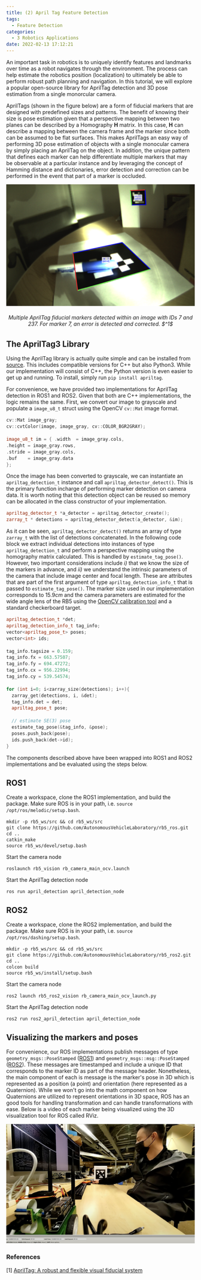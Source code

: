 ```yaml
---
title: (2) April Tag Feature Detection
tags:
  - Feature Detection
categories:
  - 3 Robotics Applications
date: 2022-02-13 17:12:21
---
```


An important task in robotics is to uniquely identify features and landmarks over time as a robot navigates through the environment. The process can help estimate the robotics position (localization) to ultimately be able to perform robust path planning and navigation. In this tutorial, we will explore a popular open-source library for AprilTag detection and 3D pose estimation from a single monorcular camera. 

AprilTags (shown in the figure below) are a form of fiducial markers that are designed with predefined sizes and patterns. The benefit of knowing their size is pose estimation given that a perspective mapping between two planes can be described by a Homography $\mathbf{H}$ matrix. In this case, $\mathbf{H}$ can describe a mapping between the camera frame and the marker since both can be assumed to be flat surfaces. This makes AprilTags an easy way of performing 3D pose estimation of objects with a single monocular camera by simply placing an AprilTag on the object. In addition, the unique pattern that defines each marker can help differentiate multiple markers that may be observable at a particular instance and by leveraging the concept of Hamming distance and dictionaries, error detection and correction can be performed in the event that part of a marker is occluded.

![apriltags](./apriltags/apriltags.png)

<h6 align="center">Multiple AprilTag fiducial markers detected within an image with IDs 7 and 237. For marker 7, an error is detected and corrected. $^1$ 
</h6> 



## The AprilTag3 Library

Using the AprilTag library is actually quite simple and can be installed from [source](https://github.com/AprilRobotics/apriltag). This includes compatible versions for C++ but also Python3. While our implementation will consist of C++, the Python version is even easier to get up and running. To install, simply run `pip install apriltag`.

For convenience, we have provided two implementations for AprilTag detection in ROS1 and ROS2. Given that both are C++ implementations, the logic remains the same. First, we convert our image to grayscale and populate a `image_u8_t` struct using the OpenCV `cv::Mat` image format. 

```c++
cv::Mat image_gray; 
cv::cvtColor(image, image_gray, cv::COLOR_BGR2GRAY);

image_u8_t im = { .width  = image_gray.cols,
.height = image_gray.rows,
.stride = image_gray.cols, 
.buf    = image_gray.data 
};
```

 Once the image has been converted to grayscale, we can instantiate an `apriltag_detection_t` instance and call `apriltag_detector_detect()`. This is the primary function incharge of performing marker detection on camera data. It is worth noting that this detection object can be reused so memory can be allocated in the class constructor of your implementation.

```c++
apriltag_detector_t *a_detector = apriltag_detector_create();
zarray_t * detections = apriltag_detector_detect(a_detector, &im);
```

As it can be seen, `apriltag_detector_detect()` returns an array of type `zarray_t` with the list of detections concatenated. In the following code block we extract individual detections into instances of type `apriltag_detection_t` and perform a perspective mapping using the homography matrix calculated. This is handled by `estimate_tag_pose()`. However, two important considerations include *i)* that we know the size of the markers in advance, and *ii)* we understand the intrinsic parameters of the camera that include image center and focal length. These are attributes that are part of the first argument of type `apriltag_detection_info_t` that is passed to `estimate_tag_pose()`. The marker size used in our implementation corresponds to $15.9cm$ and the camera parameters are estimated for the wide angle lens of the RB5 using the [OpenCV calibration tool](https://docs.opencv.org/4.x/dc/dbb/tutorial_py_calibration.html) and a standard checkerboard target.

```c++
apriltag_detection_t *det;
apriltag_detection_info_t tag_info; 
vector<apriltag_pose_t> poses;
vector<int> ids;

tag_info.tagsize = 0.159;
tag_info.fx = 663.57507; 
tag_info.fy = 694.47272;
tag_info.cx = 956.22994;
tag_info.cy = 539.54574;

for (int i=0; i<zarray_size(detections); i++){
  zarray_get(detections, i, &det);
  tag_info.det = det;
  apriltag_pose_t pose;

  // estimate SE(3) pose 
  estimate_tag_pose(&tag_info, &pose);
  poses.push_back(pose);
  ids.push_back(det->id);
}
```

The components described above have been wrapped into ROS1 and ROS2 implementations and be evaluated using the steps below.

## ROS1 

Create a workspace, clone the ROS1 implementation, and build the package. Make sure ROS is in your path, i.e. `source /opt/ros/melodic/setup.bash`. 

```
mkdir -p rb5_ws/src && cd rb5_ws/src
git clone https://github.com/AutonomousVehicleLaboratory/rb5_ros.git
cd ..
catkin_make
source rb5_ws/devel/setup.bash 
```

Start the camera node

```
roslaunch rb5_vision rb_camera_main_ocv.launch
```

Start the AprilTag detection node

```
ros run april_detection april_detection_node
```



## ROS2

Create a workspace, clone the ROS2 implementation, and build the package. Make sure ROS is in your path, i.e. `source /opt/ros/dashing/setup.bash`. 

```
mkdir -p rb5_ws/src && cd rb5_ws/src
git clone https://github.com/AutonomousVehicleLaboratory/rb5_ros2.git
cd ..
colcon build
source rb5_ws/install/setup.bash 
```

Start the camera node

```
ros2 launch rb5_ros2_vision rb_camera_main_ocv_launch.py
```

Start the AprilTag detection node

```
ros2 run ros2_april_detection april_detection_node
```



## Visualizing the markers and poses

For convenience, our ROS implementations publish messages of type `geometry_msgs::PoseStamped` ([ROS1](http://docs.ros.org/en/melodic/api/geometry_msgs/html/msg/PoseStamped.html)) and `geometry_msgs::msg::PoseStamped` ([ROS2](https://docs.ros2.org/foxy/api/geometry_msgs/msg/PoseStamped.html)). These messages are timestamped and include a unique ID that corresponds to the marker ID as part of the message header. Nonetheless, the main component of each is message is the marker's pose in 3D which is represented as a position (a point) and orientation (here represented as a Quaternion). While we won't go into the math component on how Quaternions are utilized to represent orientations in 3D space, ROS has an good tools for handling transformation and can handle transformations with ease. Below is a video of each marker being visualized using the 3D visualization tool for ROS called RViz.

[![AprilTag Detection in ROS](./apriltags/rviz.png)](https://youtu.be/qRoW6ljBfFo "AprilTag Detection in ROS") 



### References

[1] [AprilTag: A robust and flexible visual fiducial system](https://april.eecs.umich.edu/media/pdfs/olson2011tags.pdf)